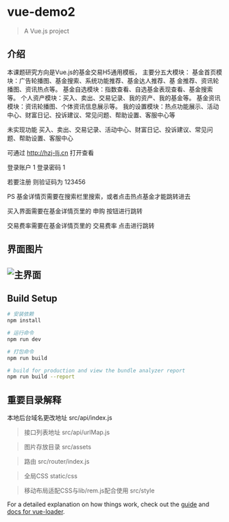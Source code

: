 # vue-demo2

> A Vue.js project

## 介绍

本课题研究方向是Vue.js的基金交易H5通用模板，
主要分五大模块：
基金首页模块：广告轮播图、基金搜索、系统功能推荐、基金达人推荐、基
金推荐、资讯轮播图、资讯热点等。
基金自选模块：指数查看、自选基金表现查看、基金搜索等。
个人资产模块：买入、卖出、交易记录、我的资产、我的基金等。
基金资讯模块：资讯轮播图、个体资讯信息展示等。
我的设置模块：热点功能展示、活动中心、财富日记、投诉建议、常见问题、帮助设置、客服中心等

未实现功能 买入、卖出、交易记录、活动中心、财富日记、投诉建议、常见问题、帮助设置、客服中心

可通过 http://hzj-llj.cn 打开查看

登录账户  1
登录密码  1 

若要注册 则验证码为 123456

PS
基金详情页需要在搜索栏里搜索，或者点击热点基金才能跳转进去

买入界面需要在基金详情页里的 申购 按钮进行跳转

交易费率需要在基金详情页里的 交易费率 点击进行跳转


## 界面图片

![主界面](https://github.com/hzjllj/FundProject/Fund-Web/doc/首页-1.png "主界面")
---

## Build Setup

``` bash
# 安装依赖
npm install

# 运行命令
npm run dev

# 打包命令
npm run build

# build for production and view the bundle analyzer report
npm run build --report
```

## 重要目录解释
本地后台域名更改地址
src/api/index.js

> 接口列表地址
src/api/urlMap.js

> 图片存放目录
src/assets

> 路由
src/router/index.js

> 全局CSS
static/css

> 移动布局适配CSS与lib/rem.js配合使用
src/style



For a detailed explanation on how things work, check out the [guide](http://vuejs-templates.github.io/webpack/) and [docs for vue-loader](http://vuejs.github.io/vue-loader).